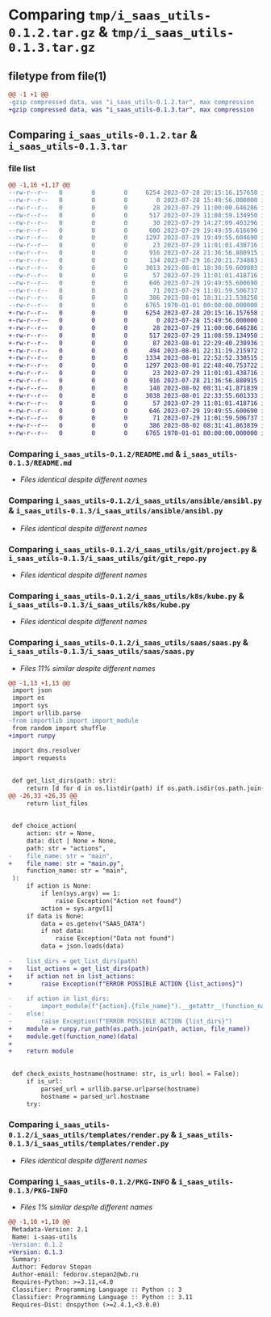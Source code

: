 # Comparing `tmp/i_saas_utils-0.1.2.tar.gz` & `tmp/i_saas_utils-0.1.3.tar.gz`

## filetype from file(1)

```diff
@@ -1 +1 @@
-gzip compressed data, was "i_saas_utils-0.1.2.tar", max compression
+gzip compressed data, was "i_saas_utils-0.1.3.tar", max compression
```

## Comparing `i_saas_utils-0.1.2.tar` & `i_saas_utils-0.1.3.tar`

### file list

```diff
@@ -1,16 +1,17 @@
--rw-r--r--   0        0        0     6254 2023-07-28 20:15:16.157658 i_saas_utils-0.1.2/README.md
--rw-r--r--   0        0        0        0 2023-07-28 15:49:56.000000 i_saas_utils-0.1.2/i_saas_utils/__init__.py
--rw-r--r--   0        0        0       28 2023-07-29 11:00:00.646286 i_saas_utils-0.1.2/i_saas_utils/ansible/__init__.py
--rw-r--r--   0        0        0      517 2023-07-29 11:08:59.134950 i_saas_utils-0.1.2/i_saas_utils/ansible/ansibl.py
--rw-r--r--   0        0        0       30 2023-07-29 14:27:09.403296 i_saas_utils-0.1.2/i_saas_utils/git/__init__.py
--rw-r--r--   0        0        0      680 2023-07-29 19:49:55.616690 i_saas_utils-0.1.2/i_saas_utils/git/git.py
--rw-r--r--   0        0        0     1297 2023-07-29 19:49:55.604690 i_saas_utils-0.1.2/i_saas_utils/git/project.py
--rw-r--r--   0        0        0       23 2023-07-29 11:01:01.438716 i_saas_utils-0.1.2/i_saas_utils/k8s/__init__.py
--rw-r--r--   0        0        0      916 2023-07-28 21:36:56.880915 i_saas_utils-0.1.2/i_saas_utils/k8s/kube.py
--rw-r--r--   0        0        0      134 2023-07-29 16:20:21.734883 i_saas_utils-0.1.2/i_saas_utils/saas/__init__.py
--rw-r--r--   0        0        0     3013 2023-08-01 18:30:59.609803 i_saas_utils-0.1.2/i_saas_utils/saas/saas.py
--rw-r--r--   0        0        0       57 2023-07-29 11:01:01.418716 i_saas_utils-0.1.2/i_saas_utils/templates/__init__.py
--rw-r--r--   0        0        0      646 2023-07-29 19:49:55.600690 i_saas_utils-0.1.2/i_saas_utils/templates/render.py
--rw-r--r--   0        0        0       71 2023-07-29 11:01:59.506737 i_saas_utils-0.1.2/i_saas_utils/types/__init__.py
--rw-r--r--   0        0        0      386 2023-08-01 18:31:21.538258 i_saas_utils-0.1.2/pyproject.toml
--rw-r--r--   0        0        0     6765 1970-01-01 00:00:00.000000 i_saas_utils-0.1.2/PKG-INFO
+-rw-r--r--   0        0        0     6254 2023-07-28 20:15:16.157658 i_saas_utils-0.1.3/README.md
+-rw-r--r--   0        0        0        0 2023-07-28 15:49:56.000000 i_saas_utils-0.1.3/i_saas_utils/__init__.py
+-rw-r--r--   0        0        0       28 2023-07-29 11:00:00.646286 i_saas_utils-0.1.3/i_saas_utils/ansible/__init__.py
+-rw-r--r--   0        0        0      517 2023-07-29 11:08:59.134950 i_saas_utils-0.1.3/i_saas_utils/ansible/ansibl.py
+-rw-r--r--   0        0        0       87 2023-08-01 22:29:40.238936 i_saas_utils-0.1.3/i_saas_utils/git/__init__.py
+-rw-r--r--   0        0        0      494 2023-08-01 22:31:19.215972 i_saas_utils-0.1.3/i_saas_utils/git/git.py
+-rw-r--r--   0        0        0     1334 2023-08-01 22:52:52.330515 i_saas_utils-0.1.3/i_saas_utils/git/git_project.py
+-rw-r--r--   0        0        0     1297 2023-08-01 22:48:40.753722 i_saas_utils-0.1.3/i_saas_utils/git/git_repo.py
+-rw-r--r--   0        0        0       23 2023-07-29 11:01:01.438716 i_saas_utils-0.1.3/i_saas_utils/k8s/__init__.py
+-rw-r--r--   0        0        0      916 2023-07-28 21:36:56.880915 i_saas_utils-0.1.3/i_saas_utils/k8s/kube.py
+-rw-r--r--   0        0        0      148 2023-08-02 08:31:41.871839 i_saas_utils-0.1.3/i_saas_utils/saas/__init__.py
+-rw-r--r--   0        0        0     3038 2023-08-01 22:33:55.601333 i_saas_utils-0.1.3/i_saas_utils/saas/saas.py
+-rw-r--r--   0        0        0       57 2023-07-29 11:01:01.418716 i_saas_utils-0.1.3/i_saas_utils/templates/__init__.py
+-rw-r--r--   0        0        0      646 2023-07-29 19:49:55.600690 i_saas_utils-0.1.3/i_saas_utils/templates/render.py
+-rw-r--r--   0        0        0       71 2023-07-29 11:01:59.506737 i_saas_utils-0.1.3/i_saas_utils/types/__init__.py
+-rw-r--r--   0        0        0      386 2023-08-02 08:31:41.863839 i_saas_utils-0.1.3/pyproject.toml
+-rw-r--r--   0        0        0     6765 1970-01-01 00:00:00.000000 i_saas_utils-0.1.3/PKG-INFO
```

### Comparing `i_saas_utils-0.1.2/README.md` & `i_saas_utils-0.1.3/README.md`

 * *Files identical despite different names*

### Comparing `i_saas_utils-0.1.2/i_saas_utils/ansible/ansibl.py` & `i_saas_utils-0.1.3/i_saas_utils/ansible/ansibl.py`

 * *Files identical despite different names*

### Comparing `i_saas_utils-0.1.2/i_saas_utils/git/project.py` & `i_saas_utils-0.1.3/i_saas_utils/git/git_repo.py`

 * *Files identical despite different names*

### Comparing `i_saas_utils-0.1.2/i_saas_utils/k8s/kube.py` & `i_saas_utils-0.1.3/i_saas_utils/k8s/kube.py`

 * *Files identical despite different names*

### Comparing `i_saas_utils-0.1.2/i_saas_utils/saas/saas.py` & `i_saas_utils-0.1.3/i_saas_utils/saas/saas.py`

 * *Files 11% similar despite different names*

```diff
@@ -1,13 +1,13 @@
 import json
 import os
 import sys
 import urllib.parse
-from importlib import import_module
 from random import shuffle
+import runpy
 
 import dns.resolver
 import requests
 
 
 def get_list_dirs(path: str):
     return [d for d in os.listdir(path) if os.path.isdir(os.path.join(path, d))]
@@ -26,33 +26,35 @@
     return list_files
 
 
 def choice_action(
     action: str = None,
     data: dict | None = None,
     path: str = "actions",
-    file_name: str = "main",
+    file_name: str = "main.py",
     function_name: str = "main",
 ):
     if action is None:
         if len(sys.argv) == 1:
             raise Exception("Action not found")
         action = sys.argv[1]
     if data is None:
         data = os.getenv("SAAS_DATA")
         if not data:
             raise Exception("Data not found")
         data = json.loads(data)
 
-    list_dirs = get_list_dirs(path)
+    list_actions = get_list_dirs(path)
+    if action not in list_actions:
+        raise Exception(f"ERROR POSSIBLE ACTION {list_actions}")
 
-    if action in list_dirs:
-        import_module(f"{action}.{file_name}").__getattr__(function_name)(data)
-    else:
-        raise Exception(f"ERROR POSSIBLE ACTION {list_dirs}")
+    module = runpy.run_path(os.path.join(path, action, file_name))
+    module.get(function_name)(data)
+
+    return module
 
 
 def check_exists_hostname(hostname: str, is_url: bool = False):
     if is_url:
         parsed_url = urllib.parse.urlparse(hostname)
         hostname = parsed_url.hostname
     try:
```

### Comparing `i_saas_utils-0.1.2/i_saas_utils/templates/render.py` & `i_saas_utils-0.1.3/i_saas_utils/templates/render.py`

 * *Files identical despite different names*

### Comparing `i_saas_utils-0.1.2/PKG-INFO` & `i_saas_utils-0.1.3/PKG-INFO`

 * *Files 1% similar despite different names*

```diff
@@ -1,10 +1,10 @@
 Metadata-Version: 2.1
 Name: i-saas-utils
-Version: 0.1.2
+Version: 0.1.3
 Summary: 
 Author: Fedorov Stepan
 Author-email: fedorov.stepan2@wb.ru
 Requires-Python: >=3.11,<4.0
 Classifier: Programming Language :: Python :: 3
 Classifier: Programming Language :: Python :: 3.11
 Requires-Dist: dnspython (>=2.4.1,<3.0.0)
```

